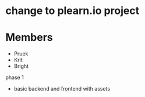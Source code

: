 # change to plearn.io project

# Members
- Pruek
- Krit
- Bright

phase 1
- basic backend and frontend with assets
